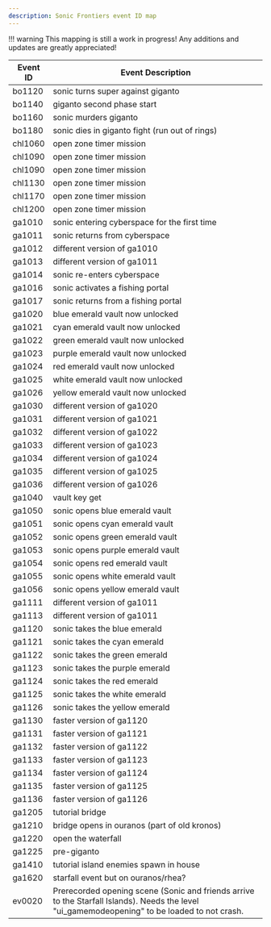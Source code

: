 ```yaml
---
description: Sonic Frontiers event ID map
---
```

!!! warning
    This mapping is still a work in progress! Any additions and updates are greatly appreciated!

Event ID  | Event Description
--------- | --------------------
bo1120    | sonic turns super against giganto
bo1140    | giganto second phase start
bo1160    | sonic murders giganto
bo1180    | sonic dies in giganto fight (run out of rings)
chl1060   | open zone timer mission
chl1090   | open zone timer mission
chl1090   | open zone timer mission
chl1130   | open zone timer mission
chl1170   | open zone timer mission
chl1200   | open zone timer mission
ga1010    | sonic entering cyberspace for the first time
ga1011    | sonic returns from cyberspace
ga1012    | different version of ga1010
ga1013    | different version of ga1011
ga1014    | sonic re-enters cyberspace
ga1016    | sonic activates a fishing portal
ga1017    | sonic returns from a fishing portal
ga1020    | blue emerald vault now unlocked
ga1021    | cyan emerald vault now unlocked
ga1022    | green emerald vault now unlocked
ga1023    | purple emerald vault now unlocked
ga1024    | red emerald vault now unlocked
ga1025    | white emerald vault now unlocked
ga1026    | yellow emerald vault now unlocked
ga1030    | different version of ga1020
ga1031    | different version of ga1021
ga1032    | different version of ga1022
ga1033    | different version of ga1023
ga1034    | different version of ga1024
ga1035    | different version of ga1025
ga1036    | different version of ga1026
ga1040    | vault key get
ga1050    | sonic opens blue emerald vault
ga1051    | sonic opens cyan emerald vault
ga1052    | sonic opens green emerald vault
ga1053    | sonic opens purple emerald vault
ga1054    | sonic opens red emerald vault
ga1055    | sonic opens white emerald vault
ga1056    | sonic opens yellow emerald vault
ga1111    | different version of ga1011
ga1113    | different version of ga1011
ga1120    | sonic takes the blue emerald
ga1121    | sonic takes the cyan emerald
ga1122    | sonic takes the green emerald
ga1123    | sonic takes the purple emerald
ga1124    | sonic takes the red emerald
ga1125    | sonic takes the white emerald
ga1126    | sonic takes the yellow emerald
ga1130    | faster version of ga1120
ga1131    | faster version of ga1121
ga1132    | faster version of ga1122
ga1133    | faster version of ga1123
ga1134    | faster version of ga1124
ga1135    | faster version of ga1125
ga1136    | faster version of ga1126
ga1205    | tutorial bridge
ga1210    | bridge opens in ouranos (part of old kronos)
ga1220    | open the waterfall
ga1225    | pre-giganto
ga1410    | tutorial island enemies spawn in house
ga1620    | starfall event but on ouranos/rhea?
ev0020    | Prerecorded opening scene (Sonic and friends arrive to the Starfall Islands). Needs the level "ui_gamemodeopening" to be loaded to not crash.

